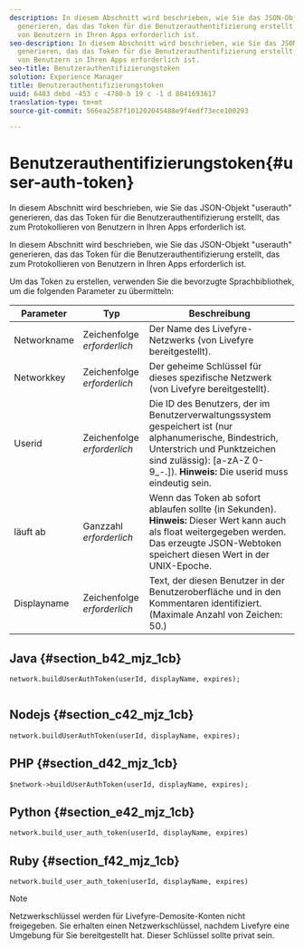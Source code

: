 ```yaml
---
description: In diesem Abschnitt wird beschrieben, wie Sie das JSON-Objekt "userauth"
  generieren, das das Token für die Benutzerauthentifizierung erstellt, das zum Protokollieren
  von Benutzern in Ihren Apps erforderlich ist.
seo-description: In diesem Abschnitt wird beschrieben, wie Sie das JSON-Objekt "userauth"
  generieren, das das Token für die Benutzerauthentifizierung erstellt, das zum Protokollieren
  von Benutzern in Ihren Apps erforderlich ist.
seo-title: Benutzerauthentifizierungstoken
solution: Experience Manager
title: Benutzerauthentifizierungstoken
uuid: 6483 debd -453 c -4780-b 19 c -1 d 8041693617
translation-type: tm+mt
source-git-commit: 566ea2587f101202045488e9f4edf73ece100293

---
```



# Benutzerauthentifizierungstoken{#user-auth-token}

In diesem Abschnitt wird beschrieben, wie Sie das JSON-Objekt "userauth" generieren, das das Token für die Benutzerauthentifizierung erstellt, das zum Protokollieren von Benutzern in Ihren Apps erforderlich ist.

In diesem Abschnitt wird beschrieben, wie Sie das JSON-Objekt "userauth" generieren, das das Token für die Benutzerauthentifizierung erstellt, das zum Protokollieren von Benutzern in Ihren Apps erforderlich ist.

Um das Token zu erstellen, verwenden Sie die bevorzugte Sprachbibliothek, um die folgenden Parameter zu übermitteln:

| Parameter | Typ | Beschreibung |
|---|---|---|
| Networkname | Zeichenfolge *erforderlich* | Der Name des Livefyre-Netzwerks (von Livefyre bereitgestellt). |
| Networkkey | Zeichenfolge *erforderlich* | Der geheime Schlüssel für dieses spezifische Netzwerk (von Livefyre bereitgestellt). |
| Userid | Zeichenfolge *erforderlich* | Die ID des Benutzers, der im Benutzerverwaltungssystem gespeichert ist (nur alphanumerische, Bindestrich, Unterstrich und Punktzeichen sind zulässig): [a-zA-Z 0-9_-.]). **Hinweis:** Die userid muss eindeutig sein. |
| läuft ab | Ganzzahl *erforderlich* | Wenn das Token ab sofort ablaufen sollte (in Sekunden). **Hinweis:** Dieser Wert kann auch als float weitergegeben werden. Das erzeugte JSON-Webtoken speichert diesen Wert in der UNIX-Epoche. |
| Displayname | Zeichenfolge *erforderlich* | Text, der diesen Benutzer in der Benutzeroberfläche und in den Kommentaren identifiziert. (Maximale Anzahl von Zeichen: 50.) |

## Java {#section_b42_mjz_1cb}

```
network.buildUserAuthToken(userId, displayName, expires); 
 
```

## Nodejs {#section_c42_mjz_1cb}

```
network.buildUserAuthToken(userId, displayName, expires); 
```

## PHP {#section_d42_mjz_1cb}

```
$network->buildUserAuthToken(userId, displayName, expires); 
```

## Python {#section_e42_mjz_1cb}

```
network.build_user_auth_token(userId, displayName, expires) 
```

## Ruby {#section_f42_mjz_1cb}

```
network.build_user_auth_token(userId, displayName, expires) 
```

>[!NOTE]
>
>Netzwerkschlüssel werden für Livefyre-Demosite-Konten nicht freigegeben. Sie erhalten einen Netzwerkschlüssel, nachdem Livefyre eine Umgebung für Sie bereitgestellt hat. Dieser Schlüssel sollte privat sein.

